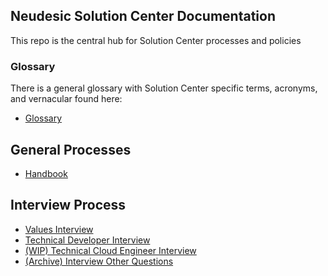 ## Neudesic Solution Center Documentation

This repo is the central hub for Solution Center processes and policies

### Glossary

There is a general glossary with Solution Center specific terms, acronyms, and vernacular found here:

* [Glossary](glossary.md)

## General Processes

- [Handbook](/PoliciesProceduresAndGeneralInfo//Handbook/README.md)

## Interview Process

- [Values Interview](/PoliciesProceduresAndGeneralInfo/Interviews/interview-values-developer.md)
- [Technical Developer Interview](/PoliciesProceduresAndGeneralInfo/Interviews/interview-technical-developer.md)
- [(WIP) Technical Cloud Engineer Interview](/PoliciesProceduresAndGeneralInfo/Interviews/WIP-interview-values-cloud-engineer.md)
- [(Archive) Interview Other Questions](/PoliciesProceduresAndGeneralInfo/Interviews/interview-other-question-bank.md)
